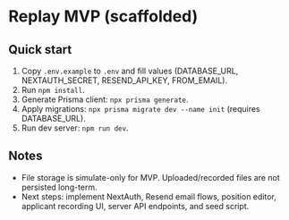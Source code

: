 # Replay MVP (scaffolded)

## Quick start

1. Copy `.env.example` to `.env` and fill values (DATABASE_URL, NEXTAUTH_SECRET, RESEND_API_KEY, FROM_EMAIL).
2. Run `npm install`.
3. Generate Prisma client: `npx prisma generate`.
4. Apply migrations: `npx prisma migrate dev --name init` (requires DATABASE_URL).
5. Run dev server: `npm run dev`.

## Notes

- File storage is simulate-only for MVP. Uploaded/recorded files are not persisted long-term.
- Next steps: implement NextAuth, Resend email flows, position editor, applicant recording UI, server API endpoints, and seed script.

